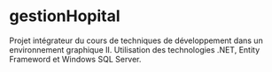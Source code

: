# gestionHopital

Projet intégrateur du cours de techniques de développement dans un environnement graphique II.
Utilisation des technologies .NET, Entity Frameword et Windows SQL Server.
